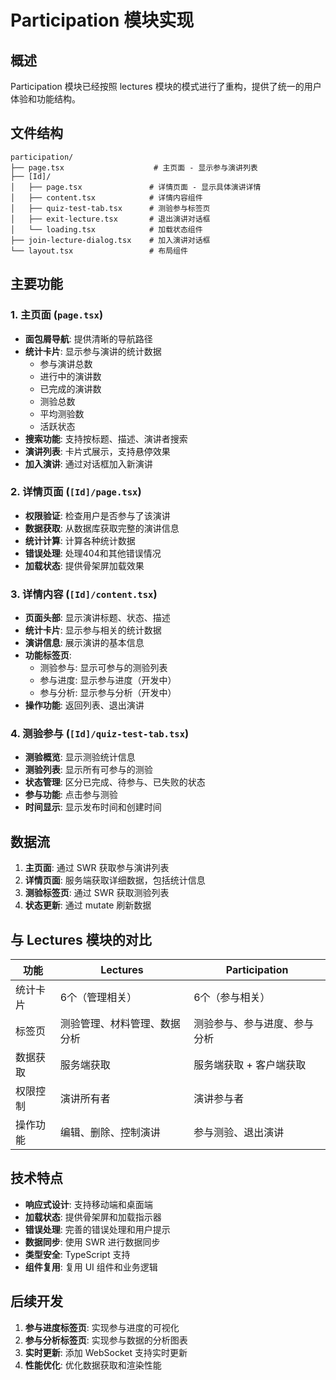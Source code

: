 # Participation 模块实现

## 概述

Participation 模块已经按照 lectures 模块的模式进行了重构，提供了统一的用户体验和功能结构。

## 文件结构

```
participation/
├── page.tsx                    # 主页面 - 显示参与演讲列表
├── [Id]/
│   ├── page.tsx               # 详情页面 - 显示具体演讲详情
│   ├── content.tsx            # 详情内容组件
│   ├── quiz-test-tab.tsx      # 测验参与标签页
│   ├── exit-lecture.tsx       # 退出演讲对话框
│   └── loading.tsx            # 加载状态组件
├── join-lecture-dialog.tsx    # 加入演讲对话框
└── layout.tsx                 # 布局组件
```

## 主要功能

### 1. 主页面 (`page.tsx`)
- **面包屑导航**: 提供清晰的导航路径
- **统计卡片**: 显示参与演讲的统计数据
  - 参与演讲总数
  - 进行中的演讲数
  - 已完成的演讲数
  - 测验总数
  - 平均测验数
  - 活跃状态
- **搜索功能**: 支持按标题、描述、演讲者搜索
- **演讲列表**: 卡片式展示，支持悬停效果
- **加入演讲**: 通过对话框加入新演讲

### 2. 详情页面 (`[Id]/page.tsx`)
- **权限验证**: 检查用户是否参与了该演讲
- **数据获取**: 从数据库获取完整的演讲信息
- **统计计算**: 计算各种统计数据
- **错误处理**: 处理404和其他错误情况
- **加载状态**: 提供骨架屏加载效果

### 3. 详情内容 (`[Id]/content.tsx`)
- **页面头部**: 显示演讲标题、状态、描述
- **统计卡片**: 显示参与相关的统计数据
- **演讲信息**: 展示演讲的基本信息
- **功能标签页**: 
  - 测验参与: 显示可参与的测验列表
  - 参与进度: 显示参与进度（开发中）
  - 参与分析: 显示参与分析（开发中）
- **操作功能**: 返回列表、退出演讲

### 4. 测验参与 (`[Id]/quiz-test-tab.tsx`)
- **测验概览**: 显示测验统计信息
- **测验列表**: 显示所有可参与的测验
- **状态管理**: 区分已完成、待参与、已失败的状态
- **参与功能**: 点击参与测验
- **时间显示**: 显示发布时间和创建时间

## 数据流

1. **主页面**: 通过 SWR 获取参与演讲列表
2. **详情页面**: 服务端获取详细数据，包括统计信息
3. **测验标签页**: 通过 SWR 获取测验列表
4. **状态更新**: 通过 mutate 刷新数据

## 与 Lectures 模块的对比

| 功能 | Lectures | Participation |
|------|----------|---------------|
| 统计卡片 | 6个（管理相关） | 6个（参与相关） |
| 标签页 | 测验管理、材料管理、数据分析 | 测验参与、参与进度、参与分析 |
| 数据获取 | 服务端获取 | 服务端获取 + 客户端获取 |
| 权限控制 | 演讲所有者 | 演讲参与者 |
| 操作功能 | 编辑、删除、控制演讲 | 参与测验、退出演讲 |

## 技术特点

- **响应式设计**: 支持移动端和桌面端
- **加载状态**: 提供骨架屏和加载指示器
- **错误处理**: 完善的错误处理和用户提示
- **数据同步**: 使用 SWR 进行数据同步
- **类型安全**: TypeScript 支持
- **组件复用**: 复用 UI 组件和业务逻辑

## 后续开发

1. **参与进度标签页**: 实现参与进度的可视化
2. **参与分析标签页**: 实现参与数据的分析图表
3. **实时更新**: 添加 WebSocket 支持实时更新
4. **性能优化**: 优化数据获取和渲染性能 